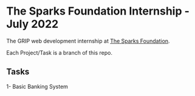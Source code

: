 # The Sparks Foundation Internship - July 2022

The GRIP web development internship at [The Sparks Foundation](https://internship.thesparksfoundation.info).

Each Project/Task is a branch of this repo.

## Tasks
1- Basic Banking System
